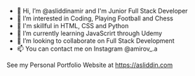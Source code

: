 - 👋 Hi, I’m @asliddinamir and I'm Junior Full Stack Developer 
- 👀 I’m interested in Coding, Playing Football and Chess
- 💪 I'm skillful in HTML, CSS and Python
- 🌱 I’m currently learning JavaScrirt through Udemy
- 💞️ I’m looking to collaborate on Full Stack Development
- 📫 You can contact me on Instagram @amirov_.a

See my Personal Portfolio Website at https://asliddin.com
